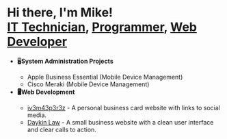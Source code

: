<h1>Hi there, I'm Mike!<br/><a href="#">IT Technician</a>, <a href="#">Programmer</a>, <a href="https://www.mik3p3r3z.com">Web Developer</a></h1>

<ul>
  <li>🖥️<b>System Administration Projects</b></li>
  <ul>
    <li>Apple Business Essential (Mobile Device Management)</li>
    <li></b>Cisco Meraki (Mobile Device Management)</li>
  </ul>
  <li><b>🖥️Web Development</b></li>
  <ul>
    <li><a href="https://www.iv3m43p3r3z.com" target="_blank">iv3m43p3r3z</a> - A personal business card website with links to social media.</li>
    <li><a href="https://www.daykinlaw.com" target="_blank">Daykin Law</a> - A small business website with a clean user interface and clear calls to action.</li>
  </ul>
</ul>


<!--
**mik3p3r3z/mik3p3r3z** is a ✨ _special_ ✨ repository because its `README.md` (this file) appears on your GitHub profile.

Here are some ideas to get you started:

- 🔭 I’m currently working on ...
- 🌱 I’m currently learning ...
- 👯 I’m looking to collaborate on ...
- 🤔 I’m looking for help with ...
- 💬 Ask me about ...
- 📫 How to reach me: ...
- 😄 Pronouns: ...
- ⚡ Fun fact: ...
-->
